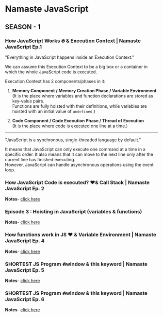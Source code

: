 # Namaste JavaScript

## SEASON - 1

### How JavaScript Works 🔥 & Execution Context | Namaste JavaScript Ep.1

"Everything in JavaScript happens inside an Execution Context."

We can assume this Execution Context to be a big box or a container in which the whole JavaScript code is executed.

Execution Context has 2 components/phases in it:

1) **Memory Component / Memory Creation Phase / Variable Environment**  
(It is the place where variables and function declarations are stored as key-value pairs.  
Functions are fully hoisted with their definitions, while variables are hoisted with an initial value of `undefined`.)

2) **Code Component / Code Execution Phase / Thread of Execution**  
(It is the place where code is executed one line at a time.)

---

"JavaScript is a synchronous, single-threaded language by default."

It means that JavaScript can only execute one command at a time in a specific order. It also means that it can move to the next line only after the current line has finished executing.  
However, JavaScript can handle asynchronous operations using the event loop.

### How JavaScript Code is executed? ❤️& Call Stack | Namaste JavaScript Ep. 2

**Notes**- [click here](https://alok722.github.io/namaste-javascript-notes/dist/lectures.html#episode-2--how-js-is-executed--call-stack)

### Episode 3 : Hoisting in JavaScript (variables & functions)

**Notes**- [click here](https://alok722.github.io/namaste-javascript-notes/dist/lectures.html#episode-3--hoisting-in-javascript-variables--functions)


### How functions work in JS ❤️ & Variable Environment | Namaste JavaScript Ep. 4

**Notes**- [click here](https://alok722.github.io/namaste-javascript-notes/dist/lectures.html#episode-4--functions-and-variable-environments)

### SHORTEST JS Program 🔥window & this keyword | Namaste JavaScript Ep. 5

**Notes**- [click here](https://alok722.github.io/namaste-javascript-notes/dist/lectures.html#episode-5--shortest-js-program-window--this-keyword)

### SHORTEST JS Program 🔥window & this keyword | Namaste JavaScript Ep. 6

**Notes**- [click here](https://alok722.github.io/namaste-javascript-notes/dist/lectures.html#episode-6--undefined-vs-not-defined-in-js)

